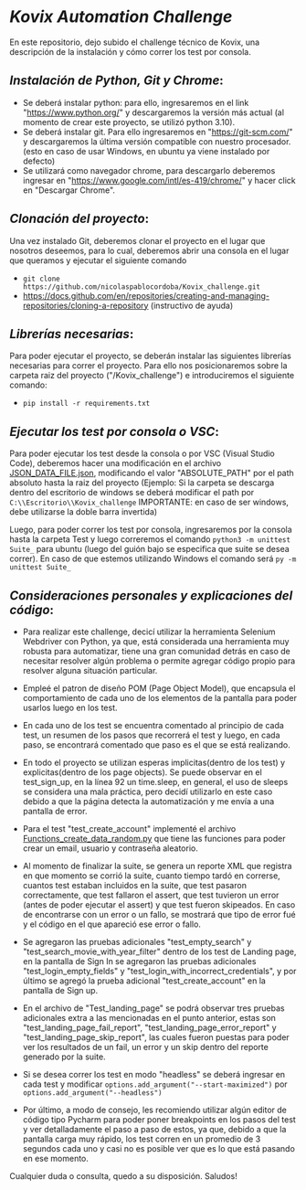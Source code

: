 # _*Kovix Automation Challenge*_
 
En este repositorio, dejo subido el challenge técnico de Kovix, una descripción de la instalación y cómo correr los test por consola.

## _*Instalación de Python, Git y Chrome*_:
- Se deberá instalar python: para ello, ingresaremos en el link "https://www.python.org/" y descargaremos la versión más actual (al momento de crear este proyecto, se utilizó python 3.10).
- Se deberá instalar git. Para ello ingresaremos en "https://git-scm.com/" y descargaremos la última versión compatible con nuestro procesador. (esto en caso de usar Windows, en ubuntu ya viene instalado por defecto)
- Se utilizará como navegador chrome, para descargarlo deberemos ingresar en "https://www.google.com/intl/es-419/chrome/" y hacer click en "Descargar Chrome".

## _*Clonación del proyecto*_:
Una vez instalado Git, deberemos clonar el proyecto en el lugar que nosotros deseemos, para lo cual, deberemos abrir una consola en el lugar que queramos y ejecutar el siguiente comando
- ```git clone https://github.com/nicolaspablocordoba/Kovix_challenge.git```
- https://docs.github.com/en/repositories/creating-and-managing-repositories/cloning-a-repository (instructivo de ayuda)

## _*Librerías necesarias*_:
Para poder ejecutar el proyecto, se deberán instalar las siguientes librerías necesarias para correr el proyecto. 
Para ello nos posicionaremos sobre la carpeta raiz del proyecto ("/Kovix_challenge") e introduciremos el siguiente comando:
- ```pip install -r requirements.txt```

## _*Ejecutar los test por consola o VSC*_:
Para poder ejecutar los test desde la consola o por VSC (Visual Studio Code), 
deberemos hacer una modificación en el archivo [JSON_DATA_FILE.json](Data%2FJSON_DATA_FILE.json), 
modificando el valor "ABSOLUTE_PATH" por el path absoluto hasta la raiz del proyecto 
(Ejemplo: Si la carpeta se descarga dentro del escritorio de windows se deberá modificar el path por 
```C:\\Escritorio\\Kovix_challenge``` IMPORTANTE: en caso de ser windows, debe utilizarse la doble barra invertida)

Luego, para poder correr los test por consola, ingresaremos por la consola hasta la carpeta Test y luego correremos el 
comando ```python3 -m unittest Suite_``` para ubuntu (luego del guión bajo se especifica que suite se desea correr). 
En caso de que estemos utilizando Windows el comando será ```py -m unittest Suite_```

## _*Consideraciones personales y explicaciones del código*_:
- Para realizar este challenge, decicí utilizar la herramienta Selenium Webdriver con Python, ya que, está considerada una
herramienta muy robusta para automatizar, tiene una gran comunidad detrás en caso de necesitar resolver algún problema o permite 
agregar código propio para resolver alguna situación particular. 


- Empleé el patron de diseño POM (Page Object Model), que encapsula el comportamiento
de cada uno de los elementos de la pantalla para poder usarlos luego en los test.


- En cada uno de los test se encuentra comentado al principio de cada test, un resumen de los pasos que recorrerá el test 
y luego, en cada paso, se encontrará comentado que paso es el que se está realizando.


- En todo el proyecto se utilizan esperas implicitas(dentro de los test) y explicitas(dentro de los page objects).
Se puede observar en el test_sign_up, en la línea 92 un time.sleep, en general, el uso de sleeps se considera una mala 
práctica, pero decidí utilizarlo en este caso debido a que la página detecta la automatización y me envía a una pantalla de error.


- Para el test "test_create_account" implementé el archivo [Functions_create_data_random.py](src%2FFunctions%2FFunctions_create_data_random.py)
que tiene las funciones para poder crear un email, usuario y contraseña aleatorio.


- Al momento de finalizar la suite, se genera un reporte XML que registra en que momento se corrió la suite, cuanto tiempo
tardó en correrse, cuantos test estaban incluidos en la suite, que test pasaron correctamente, que test fallaron el assert, 
que test tuvieron un error (antes de poder ejecutar el assert) y que test fueron skipeados. En caso de encontrarse con un error o un fallo,
se mostrará que tipo de error fué y el código en el que apareció ese error o fallo.


- Se agregaron las pruebas adicionales "test_empty_search" y "test_search_movie_with_year_filter" dentro de los test de Landing page,
en la pantalla de Sign In se agregaron las pruebas adicionales "test_login_empty_fields" y "test_login_with_incorrect_credentials", 
y por último se agregó la prueba adicional "test_create_account" en la pantalla de Sign up.


- En el archivo de "Test_landing_page" se podrá observar tres pruebas adicionales extra a las mencionadas en el punto anterior, estas son
"test_landing_page_fail_report", "test_landing_page_error_report" y "test_landing_page_skip_report", las cuales fueron puestas para poder ver
los resultados de un fail, un error y un skip dentro del reporte generado por la suite.


- Si se desea correr los test en modo "headless" se deberá ingresar en cada test y modificar ```options.add_argument("--start-maximized")``` por ```options.add_argument("--headless")```


- Por último, a modo de consejo, les recomiendo utilizar algún editor de código tipo Pycharm para poder poner breakpoints en los pasos del test
y ver detalladamente el paso a paso de estos, ya que, debido a que la pantalla carga muy rápido, los test corren en un promedio de 3 segundos cada uno
y casi no es posible ver que es lo que está pasando en ese momento.



Cualquier duda o consulta, quedo a su disposición. Saludos!